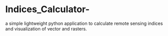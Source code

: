 # Indices_Calculator-
a simple lightweight python application to calculate remote sensing indices and visualization of vector and rasters.
